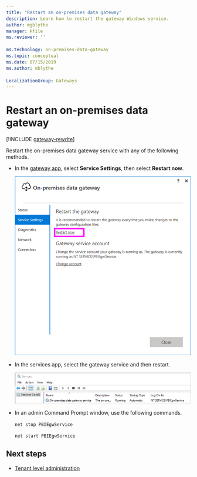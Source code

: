 ```yaml
---
title: "Restart an on-premises data gateway"
description: Learn how to restart the gateway Windows service.
author: mgblythe
manager: kfile
ms.reviewer: ''

ms.technology: on-premises-data-gateway
ms.topic: conceptual
ms.date: 07/15/2019
ms.author: mblythe

LocalizationGroup: Gateways
---
```


# Restart an on-premises data gateway

[!INCLUDE [gateway-rewrite](../includes/gateway-rewrite.md)]

Restart the on-premises data gateway service with any of the following methods.

* In the [gateway app](service-gateway-app.md), select **Service Settings**, then select **Restart now**.

    ![Restarting from the gateway app](media/service-gateway-restart/restart-gateway.png)

* In the services app, select the gateway service and then restart.

    ![Restarting from the services app](media/service-gateway-restart/service-restart.png)

* In an admin Command Prompt window, use the following commands.

    `net stop PBIEgwService`

    `net start PBIEgwService`

## Next steps

* [Tenant level administration](service-gateway-tenant-level-admin.md)
